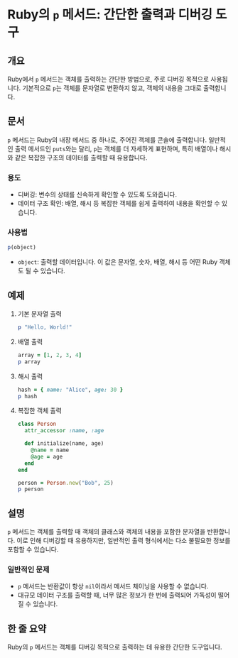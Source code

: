 <!--
Meta Description: # Ruby의 `p` 메서드: 간단한 출력과 디버깅 도구 ## 개요 Ruby에서 `p` 메서드는 객체를 출력하는 간단한 방법으로, 주로 디버깅 목적으로 사용됩니다. 기본적으로 `p`는 객체를 문자열로 변환하지 않고, 객체의 내용을 그대로 출력합니다. ## 문서 `p` ...
Meta Keywords: 객체를, ruby, 메서드는, name, age
-->

# Ruby의 `p` 메서드: 간단한 출력과 디버깅 도구

## 개요
Ruby에서 `p` 메서드는 객체를 출력하는 간단한 방법으로, 주로 디버깅 목적으로 사용됩니다. 기본적으로 `p`는 객체를 문자열로 변환하지 않고, 객체의 내용을 그대로 출력합니다.

## 문서
`p` 메서드는 Ruby의 내장 메서드 중 하나로, 주어진 객체를 콘솔에 출력합니다. 일반적인 출력 메서드인 `puts`와는 달리, `p`는 객체를 더 자세하게 표현하며, 특히 배열이나 해시와 같은 복잡한 구조의 데이터를 출력할 때 유용합니다.

### 용도
- 디버깅: 변수의 상태를 신속하게 확인할 수 있도록 도와줍니다.
- 데이터 구조 확인: 배열, 해시 등 복잡한 객체를 쉽게 출력하여 내용을 확인할 수 있습니다.

### 사용법
```ruby
p(object)
```
- `object`: 출력할 데이터입니다. 이 값은 문자열, 숫자, 배열, 해시 등 어떤 Ruby 객체도 될 수 있습니다.

## 예제
1. 기본 문자열 출력
   ```ruby
   p "Hello, World!"
   ```

2. 배열 출력
   ```ruby
   array = [1, 2, 3, 4]
   p array
   ```

3. 해시 출력
   ```ruby
   hash = { name: "Alice", age: 30 }
   p hash
   ```

4. 복잡한 객체 출력
   ```ruby
   class Person
     attr_accessor :name, :age

     def initialize(name, age)
       @name = name
       @age = age
     end
   end

   person = Person.new("Bob", 25)
   p person
   ```

## 설명
`p` 메서드는 객체를 출력할 때 객체의 클래스와 객체의 내용을 포함한 문자열을 반환합니다. 이로 인해 디버깅할 때 유용하지만, 일반적인 출력 형식에서는 다소 불필요한 정보를 포함할 수 있습니다. 

### 일반적인 문제
- `p` 메서드는 반환값이 항상 `nil`이라서 메서드 체이닝을 사용할 수 없습니다.
- 대규모 데이터 구조를 출력할 때, 너무 많은 정보가 한 번에 출력되어 가독성이 떨어질 수 있습니다.

## 한 줄 요약
Ruby의 `p` 메서드는 객체를 디버깅 목적으로 출력하는 데 유용한 간단한 도구입니다.
